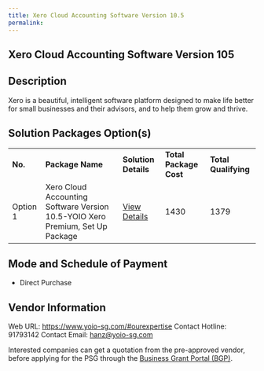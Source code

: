 ```yaml
---
title: Xero Cloud Accounting Software Version 10.5
permalink: 
---
```


## Xero Cloud Accounting Software Version 105

## Description

Xero is a beautiful, intelligent software platform designed to make life better for small businesses and their advisors, and to help them grow and thrive.

## Solution Packages Option(s)

<table>
<tr>
<td><b>No.</b></td>
<td><b>Package Name</b></td>
<td><b>Solution Details</b></td>
<td><b>Total Package Cost</b></td>
<td><b>Total Qualifying</b></td>
</tr>
<tr>
<td>Option 1</td>
<td>Xero Cloud Accounting Software Version 10.5-YOIO Xero Premium, Set Up Package</td>
<td><a href='https://www.gobusiness.gov.sg/images/psg/Desensitised_YOIO_Annex_3_CR_wef_29_July_2021_Part_3.pdf'>View Details</a></td>
<td>1430</td>
<td>1379</td>
</tr>
</table>

## Mode and Schedule of Payment

 - Direct Purchase

## Vendor Information

 Web URL: https://www.yoio-sg.com/#ourexpertise 
Contact Hotline: 91793142 
Contact Email: hanz@yoio-sg.com 


Interested companies can get a quotation from the pre-approved vendor, before applying for the PSG through the <a href='https://www.businessgrants.gov.sg/'>Business Grant Portal (BGP)</a>.
